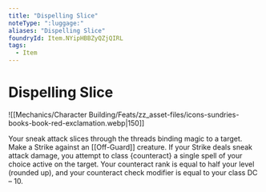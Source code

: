 ```yaml
---
title: "Dispelling Slice"
noteType: ":luggage:"
aliases: "Dispelling Slice"
foundryId: Item.NYipHBBZyQZjQIRL
tags:
  - Item
---
```


# Dispelling Slice
![[Mechanics/Character Building/Feats/zz_asset-files/icons-sundries-books-book-red-exclamation.webp|150]]

Your sneak attack slices through the threads binding magic to a target. Make a Strike against an [[Off-Guard]] creature. If your Strike deals sneak attack damage, you attempt to class {counteract} a single spell of your choice active on the target. Your counteract rank is equal to half your level (rounded up), and your counteract check modifier is equal to your class DC – 10.

